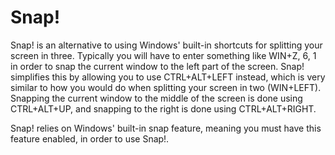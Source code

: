 # Snap!

Snap! is an alternative to using Windows' built-in shortcuts for splitting your screen in three.
Typically you will have to enter something like WIN+Z, 6, 1 in order to snap the current window to the left part of the screen.
Snap! simplifies this by allowing you to use CTRL+ALT+LEFT instead, which is very similar to how you would do when splitting your screen in two (WIN+LEFT).
Snapping the current window to the middle of the screen is done using CTRL+ALT+UP, and snapping to the right is done using CTRL+ALT+RIGHT.

Snap! relies on Windows' built-in snap feature, meaning you must have this feature enabled, in order to use Snap!.
